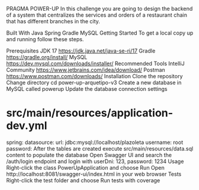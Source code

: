 PRAGMA POWER-UP
In this challenge you are going to design the backend of a system that centralizes the services and orders of a restaurant chain that has different branches in the city.

Built With
Java
Spring
Gradle
MySQL
Getting Started
To get a local copy up and running follow these steps.

Prerequisites
JDK 17 https://jdk.java.net/java-se-ri/17
Gradle https://gradle.org/install/
MySQL https://dev.mysql.com/downloads/installer/
Recommended Tools
IntelliJ Community https://www.jetbrains.com/idea/download/
Postman https://www.postman.com/downloads/
Installation
Clone the repository
Change directory
cd power-up-arquetipo-v3
Create a new database in MySQL called powerup
Update the database connection settings
# src/main/resources/application-dev.yml
spring:
datasource:
url: jdbc:mysql://localhost/plazoleta
username: root
password: <your-password>
After the tables are created execute src/main/resources/data.sql content to populate the database
Open Swagger UI and search the /auth/login endpoint and login with userDni: 123, password: 1234
Usage
Right-click the class PowerUpApplication and choose Run
Open http://localhost:8081/swagger-ui/index.html in your web browser
Tests
Right-click the test folder and choose Run tests with coverage